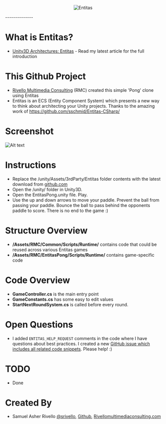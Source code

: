<p align="center">
    <img src="https://raw.githubusercontent.com/sschmid/Entitas-CSharp/develop/Readme/Images/Entitas-Header.png" alt="Entitas">
</p>
--------------

What is Entitas?
=============
* <a href="http://www.rivellomultimediaconsulting.com/unity3d_architectures_entitas/">Unity3D Architectures: Entitas</a> - Read my latest article for the full introduction

This Github Project
=============
* <a href="http://www.RivelloMultimediaConsulting.com/unity/">Rivello Multimedia Consulting</a> (RMC) created this simple 'Pong' clone using Entitas
* Entitas is an ECS (Entity Component System) which presents a new way to think about architecting your Unity projects. Thanks to the amazing work of <a href="http://github.com/sschmid/Entitas-CSharp/">https://github.com/sschmid/Entitas-CSharp/</a>

Screenshot
=============

![Alt text](/entitas_pong_screenshot.png?raw=true "Screenshot")

Instructions
=============
* Replace the /unity/Assets/3rdParty/Entitas folder contents with the latest download from <a href="http://github.com/sschmid/Entitas-CSharp/">github.com</a></BR>
* Open the /unity/ folder in Unity3D. </BR>
* Open the EntitasPong.unity file. Play.
* Use the up and down arrows to move your paddle. Prevent the ball from passing your paddle. Bounce the ball to pass behind the opponents paddle to score. There is no end to the game :)

Structure Overview
=============
* **/Assets/RMC/Common/Scripts/Runtime/** contains code that could be reused across various Entitas games<BR>
* **/Assets/RMC/EntitasPong/Scripts/Runtime/** contains game-specific code

Code Overview
=============
* **GameController.cs** is the main entry point
* **GameConstants.cs** has some easy to edit values
* **StartNextRoundSystem.cs** is called before every round.

Open Questions
=============
* I added `ENTITAS_HELP_REQUEST` comments in the code where I have questions about best practices. I created a new <a href= "https://github.com/sschmid/Entitas-CSharp/issues/137">GitHub issue which includes all related code snippets</a>. Please help! :)

TODO
=============
* Done


Created By
=============

- Samuel Asher Rivello <a href="https://twitter.com/srivello/">@srivello</a>, <a href="http://www.github.com/RivelloMultimediaConsulting/">Github</a>, <a href="http://www.rivellomultimediaconsulting.com/unity/">Rivellomultimediaconsulting.com</a>

